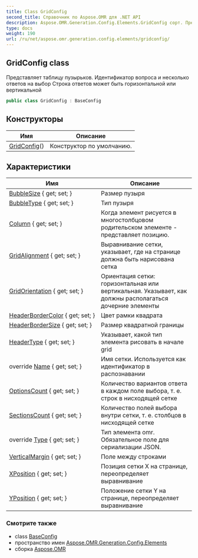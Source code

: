 ```yaml
---
title: Class GridConfig
second_title: Справочник по Aspose.OMR для .NET API
description: Aspose.OMR.Generation.Config.Elements.GridConfig сорт. Представляет таблицу пузырьков. Идентификатор вопроса и несколько ответов на выбор Строка ответов может быть горизонтальной или вертикальной
type: docs
weight: 190
url: /ru/net/aspose.omr.generation.config.elements/gridconfig/
---
```

## GridConfig class

Представляет таблицу пузырьков. Идентификатор вопроса и несколько ответов на выбор Строка ответов может быть горизонтальной или вертикальной

```csharp
public class GridConfig : BaseConfig
```

## Конструкторы

| Имя | Описание |
| --- | --- |
| [GridConfig](gridconfig/)() | Конструктор по умолчанию. |

## Характеристики

| Имя | Описание |
| --- | --- |
| [BubbleSize](../../aspose.omr.generation.config.elements/gridconfig/bubblesize/) { get; set; } | Размер пузыря |
| [BubbleType](../../aspose.omr.generation.config.elements/gridconfig/bubbletype/) { get; set; } | Тип пузыря |
| [Column](../../aspose.omr.generation.config.elements/gridconfig/column/) { get; set; } | Когда элемент рисуется в многостолбцовом родительском элементе - представляет позицию. |
| [GridAlignment](../../aspose.omr.generation.config.elements/gridconfig/gridalignment/) { get; set; } | Выравнивание сетки, указывает, где на странице должна быть нарисована сетка |
| [GridOrientation](../../aspose.omr.generation.config.elements/gridconfig/gridorientation/) { get; set; } | Ориентация сетки: горизонтальная или вертикальная. Указывает, как должны располагаться дочерние элементы |
| [HeaderBorderColor](../../aspose.omr.generation.config.elements/gridconfig/headerbordercolor/) { get; set; } | Цвет рамки квадрата |
| [HeaderBorderSize](../../aspose.omr.generation.config.elements/gridconfig/headerbordersize/) { get; set; } | Размер квадратной границы |
| [HeaderType](../../aspose.omr.generation.config.elements/gridconfig/headertype/) { get; set; } | Указывает, какой тип элемента рисовать в начале grid |
| override [Name](../../aspose.omr.generation.config.elements/gridconfig/name/) { get; set; } | Имя сетки. Используется как идентификатор в распознавании |
| [OptionsCount](../../aspose.omr.generation.config.elements/gridconfig/optionscount/) { get; set; } | Количество вариантов ответа в каждом поле выбора, т. е. строк в нисходящей сетке |
| [SectionsCount](../../aspose.omr.generation.config.elements/gridconfig/sectionscount/) { get; set; } | Количество полей выбора внутри сетки, т. е. столбцов в нисходящей сетке |
| override [Type](../../aspose.omr.generation.config.elements/gridconfig/type/) { get; set; } | Тип элемента omr. Обязательное поле для сериализации JSON. |
| [VerticalMargin](../../aspose.omr.generation.config.elements/gridconfig/verticalmargin/) { get; set; } | Поле между строками |
| [XPosition](../../aspose.omr.generation.config.elements/gridconfig/xposition/) { get; set; } | Позиция сетки X на странице, переопределяет выравнивание |
| [YPosition](../../aspose.omr.generation.config.elements/gridconfig/yposition/) { get; set; } | Положение сетки Y на странице, переопределяет выравнивание |

### Смотрите также

* class [BaseConfig](../../aspose.omr.generation.config/baseconfig/)
* пространство имен [Aspose.OMR.Generation.Config.Elements](../../aspose.omr.generation.config.elements/)
* сборка [Aspose.OMR](../../)


